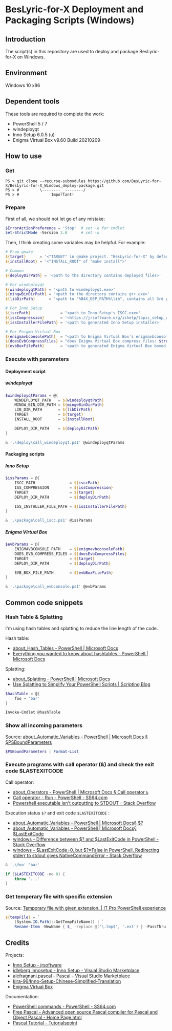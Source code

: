 # BesLyric-for-X Deployment and Packaging Scripts (Windows)

## Introduction

The script(s) in this repository are used to deploy and package BesLyric-for-X on Windows.

## Environment

Windows 10 x86

## Dependent tools

These tools are required to complete the work:

- PowerShell 5 / 7
- windeployqt
- Inno Setup 6.0.5 (u)
- Enigma Virtual Box v9.60 Build 20210209

## How to use

### Get

```shell
PS > git clone --recurse-submodules https://github.com/BesLyric-for-X/BesLyric-for-X_Windows_deploy-package.git
PS > #         \--------__--------/
PS > #              Important!
```

### Prepare

First of all, we should not let go of any mistake:

```powershell
$ErrorActionPreference = 'Stop'  # set -e for cmdlet
Set-StrictMode -Version 3.0      # set -u
```

Then, I think creating some variables may be helpful. For example:

```powershell
# From qmake
${target}      = '<"TARGET" in qmake project. "BesLyric-for-X" by default>'
${installRoot} = '<"INSTALL_ROOT" of "make install">'

# Common
${deployDirPath} = '<path to the directory contains deployed files>'

# For windeployqt
${windeployqtPath} = '<path to windeployqt.exe>'
${mingwBinDirPath} = '<path to the directory contains g++.exe>'
${libDirPath}      = '<path to "%B4X_DEP_PATH%\lib", contains all 3rd party dll files>'

# For Inno Setup
${isccPath}             = "<path to Inno Setup's ISCC.exe>"
${issCompression}       = '<https://jrsoftware.org/ishelp/topic_setup_compression.htm>'
${issInstallerFilePath} = '<path to generated Inno Setup installer>'

# For Enigma Virtual Box
${enigmavbconsolePath}  = "<path to Enigma Virtual Box's enigmavbconsole.exe>"
${doesEvbCompressFiles} = "does Enigma Virtual Box compress files: $true or $false"
${evbBoxFilePath}       = '<path to generated Enigma Virtual Box boxed exe>'
```

### Execute with parameters

#### Deployment script

##### windeployqt

```powershell
$windeployqtParams = @{
    WINDEPLOYQT_PATH   = ${windeployqtPath}
    MINGW_BIN_DIR_PATH = ${mingwBinDirPath}
    LIB_DIR_PATH       = ${libDirPath}
    TARGET             = ${target}
    INSTALL_ROOT       = ${installRoot}

    DEPLOY_DIR_PATH    = ${deployDirPath}
}

& '.\deploy\call_windeployqt.ps1' @windeployqtParams
```

#### Packaging scripts

##### Inno Setup

```powershell
$issParams = @{
    ISCC_PATH               = ${isccPath}
    ISS_COMPRESSION         = ${issCompression}
    TARGET                  = ${target}
    DEPLOY_DIR_PATH         = ${deployDirPath}

    ISS_INSTALLER_FILE_PATH = ${issInstallerFilePath}
}

& '.\package\call_iscc.ps1' @issParams
```

##### Enigma Virtual Box

```powershell
$evbParams = @{
    ENIGMAVBCONSOLE_PATH    = ${enigmavbconsolePath}
    DOES_EVB_COMPRESS_FILES = ${doesEvbCompressFiles}
    TARGET                  = ${target}
    DEPLOY_DIR_PATH         = ${deployDirPath}

    EVB_BOX_FILE_PATH       = ${evbBoxFilePath}
}

& '.\package\call_evbconsole.ps1' @evbParams
```

## Common code snippets

### Hash Table & Splatting

I'm using hash tables and splatting to reduce the line length of the code.

Hash table:

- [about_Hash_Tables - PowerShell | Microsoft Docs](https://docs.microsoft.com/en-us/powershell/module/microsoft.powershell.core/about/about_hash_tables)
- [Everything you wanted to know about hashtables - PowerShell | Microsoft Docs](https://docs.microsoft.com/en-us/powershell/scripting/learn/deep-dives/everything-about-hashtable)

Splatting:

- [about_Splatting - PowerShell | Microsoft Docs](https://docs.microsoft.com/en-us/powershell/module/microsoft.powershell.core/about/about_splatting)
- [Use Splatting to Simplify Your PowerShell Scripts | Scripting Blog](https://devblogs.microsoft.com/scripting/use-splatting-to-simplify-your-powershell-scripts/)

```powershell
$hashTable = @{
    foo = 'bar'
}

Invoke-Cmdlet @hashTable
```

### Show all incoming parameters

Source: [about_Automatic_Variables - PowerShell | Microsoft Docs § $PSBoundParameters](https://docs.microsoft.com/en-us/powershell/module/microsoft.powershell.core/about/about_automatic_variables#psboundparameters)

```powershell
$PSBoundParameters | Format-List
```

### Execute programs with call operator (&) and check the exit code $LASTEXITCODE

Call operator:

- [about_Operators - PowerShell | Microsoft Docs § Call operator `&`](https://docs.microsoft.com/en-us/powershell/module/microsoft.powershell.core/about/about_operators#call-operator-)
- [Call operator - Run - PowerShell - SS64.com](https://ss64.com/ps/call.html)
- [Powershell executable isn&#39;t outputting to STDOUT - Stack Overflow](https://stackoverflow.com/questions/51333183/powershell-executable-isnt-outputting-to-stdout)

Execution status `$?` and exit code `$LASTEXITCODE` :

- [about_Automatic_Variables - PowerShell | Microsoft Docs§ $?](https://docs.microsoft.com/en-us/powershell/module/microsoft.powershell.core/about/about_automatic_variables#section-1)
- [about_Automatic_Variables - PowerShell | Microsoft Docs§ $LastExitCode](https://docs.microsoft.com/en-us/powershell/module/microsoft.powershell.core/about/about_automatic_variables#lastexitcode)
- [windows - Difference between $? and $LastExitCode in PowerShell - Stack Overflow](https://stackoverflow.com/questions/10666035/difference-between-and-lastexitcode-in-powershell)
- [windows - $LastExitCode=0, but $?=False in PowerShell. Redirecting stderr to stdout gives NativeCommandError - Stack Overflow](https://stackoverflow.com/questions/10666101/lastexitcode-0-but-false-in-powershell-redirecting-stderr-to-stdout-gives)

```powershell
& '.\foo' 'bar'

if ($LASTEXITCODE -ne 0) {
    throw '...'
}
```

### Get temperary file with specific extension

Source: [Temporary file with given extension. | IT Pro PowerShell experience](https://becomelotr.wordpress.com/2011/11/29/temporary-file-with-given-extension/)

```powershell
${tempFile} = `
    [System.IO.Path]::GetTempFileName() | `
    Rename-Item -NewName { $_ -replace @('\.tmp$', '.ext') } -PassThru
```

## Credits

Projects:

- [Inno Setup - jrsoftware](https://jrsoftware.org/isinfo.php)
- [idleberg.innosetup - Inno Setup - Visual Studio Marketplace](https://marketplace.visualstudio.com/items?itemName=idleberg.innosetup)
- [alefragnani.pascal - Pascal - Visual Studio Marketplace](https://marketplace.visualstudio.com/items?itemName=alefragnani.pascal)
- [kira-96/Inno-Setup-Chinese-Simplified-Translation](https://github.com/kira-96/Inno-Setup-Chinese-Simplified-Translation)
- [Enigma Virtual Box](https://www.enigmaprotector.com/en/aboutvb.html)

Documentation:

- [PowerShell commands - PowerShell - SS64.com](https://ss64.com/ps/)
- [Free Pascal - Advanced open source Pascal compiler for Pascal and Object Pascal - Home Page.html](https://www.freepascal.org/)
- [Pascal Tutorial - Tutorialspoint](https://www.tutorialspoint.com/pascal/)
